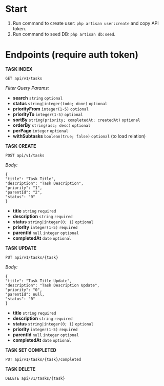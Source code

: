 # Start

1. Run command to create user: `php artisan user:create` and copy API token.
2. Run command to seed DB: `php artisan db:seed`.

# Endpoints (require auth token)

****TASK INDEX****


    GET api/v1/tasks

*Filter Query Params:*

- **search** `string` `optional`
- **status** `string|integer(todo; done)` `optional`
- **priorityFrom** `integer(1-5)` `optional`
- **priorityTo** `integer(1-5)` `optional`
- **sortBy** `string(priority; completedAt; createdAt)` `optional`
- **orderBy** `string(asc; desc)` `optional`
- **perPage** `integer` `optional`
- **withSubtasks** `boolean(true; false)` `optional` (to load relation)


****TASK CREATE****


    POST api/v1/tasks

*Body:*

    {
    "title": "Task Title",
    "description": "Task Description",
    "priority": "1",
    "parentId": "2",
    "status": "0"
    }

- **title** `string` `required`
- **description** `string` `required`
- **status** `string|integer(0; 1)` `optional`
- **priority** `integer(1-5)` `required`
- **parentId** `null` `integer` `optional`
- **completedAt** `date` `optional`

****TASK UPDATE****


    PUT api/v1/tasks/{task}

*Body:*

    {
    "title": "Task Title Update",
    "description": "Task Description Update",
    "priority": "0",
    "parentId": null,
    "status": "0"
    }

- **title** `string` `required`
- **description** `string` `required`
- **status** `string|integer(0; 1)` `optional`
- **priority** `integer(1-5)` `required`
- **parentId** `null` `integer` `optional`
- **completedAt** `date` `optional`

****TASK SET COMPLETED****

    PUT api/v1/tasks/{task}/completed

****TASK DELETE****

    DELETE api/v1/tasks/{task}
   
